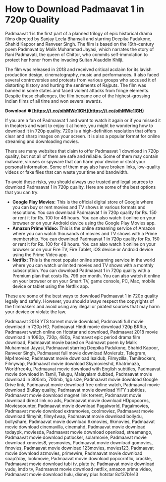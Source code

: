
 
# How to Download Padmaavat 1 in 720p Quality
 
Padmaavat 1 is the first part of a planned trilogy of epic historical drama films directed by Sanjay Leela Bhansali and starring Deepika Padukone, Shahid Kapoor and Ranveer Singh. The film is based on the 16th-century poem Padmavat by Malik Muhammad Jayasi, which narrates the story of Rani Padmavati, the queen of Chittor, who commits self-immolation to protect her honor from the invading Sultan Alauddin Khilji.
 
The film was released in 2018 and received critical acclaim for its lavish production design, cinematography, music and performances. It also faced several controversies and protests from various groups who accused it of distorting history and hurting the sentiments of Rajputs. The film was banned in some states and faced violent attacks from fringe elements. Despite these challenges, the film became one of the highest-grossing Indian films of all time and won several awards.
 
**Download ✺ [https://t.co/oihMWe1lGH](https://t.co/oihMWe1lGH)**


 
If you are a fan of Padmaavat 1 and want to watch it again or if you missed it in theaters and want to enjoy it at home, you might be wondering how to download it in 720p quality. 720p is a high-definition resolution that offers clear and sharp images on your screen. It is also a popular format for online streaming and downloading movies.
 
There are many websites that claim to offer Padmaavat 1 download in 720p quality, but not all of them are safe and reliable. Some of them may contain malware, viruses or spyware that can harm your device or steal your personal information. Some of them may also have broken links, low-quality videos or fake files that can waste your time and bandwidth.
 
To avoid these risks, you should always use trusted and legal sources to download Padmaavat 1 in 720p quality. Here are some of the best options that you can try:
 
- **Google Play Movies:** This is the official digital store of Google where you can buy or rent movies and TV shows in various formats and resolutions. You can download Padmaavat 1 in 720p quality for Rs. 150 or rent it for Rs. 100 for 48 hours. You can also watch it online on your browser or on your Android device using the Google Play Movies app.
- **Amazon Prime Video:** This is the online streaming service of Amazon where you can watch thousands of movies and TV shows with a Prime membership. You can download Padmaavat 1 in 720p quality for Rs. 150 or rent it for Rs. 100 for 48 hours. You can also watch it online on your browser or on your Fire TV, Fire Tablet, iOS device or Android device using the Prime Video app.
- **Netflix:** This is the most popular online streaming service in the world where you can watch unlimited movies and TV shows with a monthly subscription. You can download Padmaavat 1 in 720p quality with a Premium plan that costs Rs. 799 per month. You can also watch it online on your browser or on your Smart TV, game console, PC, Mac, mobile device or tablet using the Netflix app.

These are some of the best ways to download Padmaavat 1 in 720p quality legally and safely. However, you should always respect the copyrights of the filmmakers and avoid using any illegal or pirated sources that may harm your device or violate the law.
 
Padmaavat 2018 YTS torrent movie download,  Padmavati full movie download in 720p HD,  Padmaavat Hindi movie download 720p BRRip,  Padmaavat watch online on Hotstar and download,  Padmaavat 2018 movie download in 1080p, 720p, 480p,  Padmavat epic period drama film download,  Padmaavat movie based on Padmavat poem by Malik Muhammad Jayasi,  Padmaavat starring Deepika Padukone, Shahid Kapoor, Ranveer Singh,  Padmaavat full movie download Movierulz, Telegram, Mp4moviez,  Padmaavat movie download Isaidub, Filmyzilla, Tamilrockers, Filmywap,  Padmaavat movie download Skymovieshd, Khatrimaza, Worldfree4u,  Padmaavat movie download with English subtitles,  Padmaavat movie download in Tamil, Telugu, Malayalam dubbed,  Padmaavat movie download in 300mb, 700mb, 1gb size,  Padmaavat movie download Google Drive link,  Padmaavat movie download free online watch,  Padmaavat movie download BluRay quality,  Padmaavat movie download YIFY subtitles,  Padmaavat movie download magnet link torrent,  Padmaavat movie download direct link no ads,  Padmaavat movie download HDpopcorns, Moviescounter,  Padmaavat movie download Pagalworld, Pagalmovies,  Padmaavat movie download extramovies, coolmoviez,  Padmaavat movie download filmyhit, filmy4wap,  Padmaavat movie download bolly4u, bollyshare,  Padmaavat movie download 9xmovies, 9kmovies,  Padmaavat movie download cinemavilla, cinemahd,  Padmaavat movie download todaypk, moviesda,  Padmaavat movie download openload, streamango,  Padmaavat movie download putlocker, solarmovie,  Padmaavat movie download xmovies8, yesmovies,  Padmaavat movie download gomovies, fmovies,  Padmaavat movie download 123movies, movies123,  Padmaavat movie download azmovies, primewire,  Padmaavat movie download soap2day, lookmovie,  Padmaavat movie download popcornflix, crackle,  Padmaavat movie download tubi tv, pluto tv,  Padmaavat movie download vudu, imdb tv,  Padmaavat movie download netflix, amazon prime video,  Padmaavat movie download hulu, disney plus hotstar
 8cf37b1e13
 
